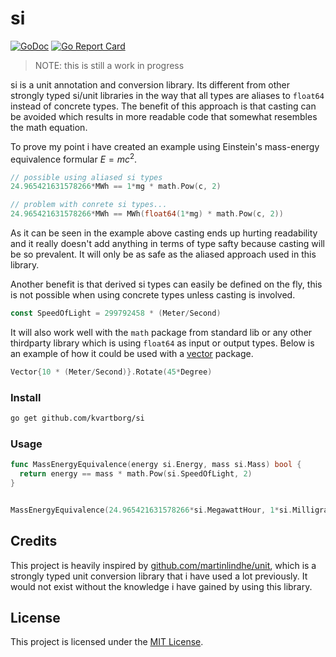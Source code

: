 # si

[![GoDoc](https://godoc.org/github.com/kvartborg/si?status.svg)](https://pkg.go.dev/github.com/kvartborg/si?tab=doc)
[![Go Report Card](https://goreportcard.com/badge/github.com/kvartborg/si)](https://goreportcard.com/report/github.com/kvartborg/si)

> NOTE: this is still a work in progress

si is a unit annotation and conversion library. Its different from other strongly
typed si/unit libraries in the way that all types are aliases to `float64`
instead of concrete types.
The benefit of this approach is that casting can be avoided which results in
more readable code that somewhat resembles the math equation.

To prove my point i have created an example using Einstein's mass-energy equivalence formular $E=mc^2$.

```go
// possible using aliased si types
24.965421631578266*MWh == 1*mg * math.Pow(c, 2)

// problem with conrete si types...
24.965421631578266*MWh == MWh(float64(1*mg) * math.Pow(c, 2))
```

As it can be seen in the example above casting ends up hurting readability and
it really doesn't add anything in terms of type safty because casting will be so
prevalent. It will only be as safe as the aliased approach used in this library.

Another benefit is that derived si types can easily be defined on the fly, this
is not possible when using concrete types unless casting is involved.

```go
const SpeedOfLight = 299792458 * (Meter/Second)
```

It will also work well with the `math` package from standard lib or any other
thirdparty library which is using `float64` as input or output types.
Below is an example of how it could be used with a
[vector](https://github.com/kvartborg/vector) package.

```go
Vector{10 * (Meter/Second)}.Rotate(45*Degree)
```

### Install

```sh
go get github.com/kvartborg/si
```

### Usage

```go
func MassEnergyEquivalence(energy si.Energy, mass si.Mass) bool {
  return energy == mass * math.Pow(si.SpeedOfLight, 2)
}


MassEnergyEquivalence(24.965421631578266*si.MegawattHour, 1*si.Milligram)
```


## Credits
This project is heavily inspired by [github.com/martinlindhe/unit](https://github.com/martinlindhe/unit),
which is a strongly typed unit conversion library that i have used a lot
previously. It would not exist without the knowledge i have gained by using this
library.

## License
This project is licensed under the [MIT License](https://github.com/kvartborg/si/blob/master/LICENSE).
